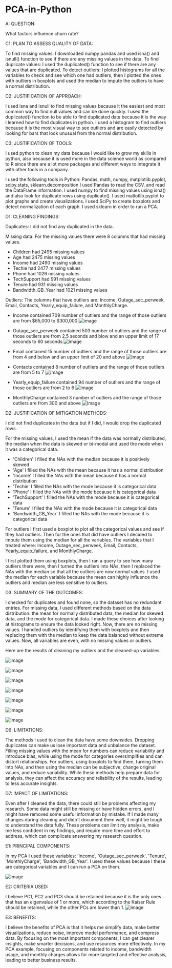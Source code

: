 # PCA-in-Python

A: QUESTION:

What factors influence churn rate?


C1: PLAN TO ASSESS QUALITY OF DATA:


To find missing values: I downloaded numpy pandas and used isna() and isnull() function to see if there are any missing values in the data. 
To find duplicate values: I used the duplicated() function to see if there are any values that are duplicated.
To detect outliers: I plotted histograms for all the variables to check and see which one had outliers, then I plotted the ones with outliers in boxplots and used the median to impute the outliers to have a normal distribution.

C2: JUSTIFICATION OF APPROACH:

I used isna and isnull to find missing values because it the easiest and most common way to find null values and can be done quickly.
I used the duplicated() function to be able to find duplicated data because it is the way I learned how to find duplicates in python.
I used a histogram to find outliers because it is the most visual way to see outliers and are easily detected by looking for bars that look unusual from the normal distribution.

C3: JUSTIFICATION OF TOOLS:

I used python to clean my data because I would like to grow my skills in python, also because it is used more in the data science world as compared to R since there are a lot more packages and different ways to integrate it with other tools in a company. 

I used the following tools in Python: 
Pandas, math, numpy, matplotlib.pyplot, scipy.stats, sklearn.decomposition
I used Pandas to read the CSV, and read the DataFrame information.
I used numpy to find missing values using isna() and also look for duplicate rows using duplicate().
I used matlotlib.pyplot to plot graphs and create visualizations.
I used SciPy to create boxplots and detect normalization of each graph.
I used sklearn in order to run a PCA.


D1: CLEANING FINDINGS:

Duplicates: I did not find any duplicated in the data.

Missing data: For the missing values there were 8 columns that had missing values.
-	Children had 2495 missing values
-	Age had 2475 missing values
-	Income had 2490 missing values
-	Techie had 2477 missing values
-	Phone had 1026 missing values
-	TechSupport had 991 missing values
-	Tenure had 931 missing values
-	Bandwidth_GB_Year had 1021 missing values
 
Outliers: The columns that have outliers are: Income, Outage_sec_perweek, Email, Contacts, Yearly_equip_failure, and MonthlyCharge.


-	Income contained 709 number of outliers and the range of those outliers are from $65,000 to $300,000
 ![image](https://github.com/user-attachments/assets/964016ef-0e4e-429c-bc49-9fd27d98f10c)


-	Outage_sec_perweek contained 503 number of outliers and the range of those outliers are from 2.5 seconds and blow and an upper limit of 17 seconds to 60 seconds
  ![image](https://github.com/user-attachments/assets/a518be00-ea5d-441d-838b-52fdcc17c456)


-	Email contained 15 number of outliers and the range of those outliers are from 4 and below and an upper limit of 20 and above
![image](https://github.com/user-attachments/assets/10197701-8eea-439b-b9ea-2c83b87a2afc)


-	Contacts contained 8 number of outliers and the range of those outliers are from 5 to 7
![image](https://github.com/user-attachments/assets/0acfee36-cc9c-4d40-bde5-57d4a1ed5759)


-	Yearly_equip_failure contained 94 number of outliers and the range of those outliers are from 2 to 6
 ![image](https://github.com/user-attachments/assets/def56c50-b3d9-4e47-9e03-8be870c2dd89)


-	MonthlyCharge contained 3 number of outliers and the range of those outliers are from 300 and above
![image](https://github.com/user-attachments/assets/a04a9110-0793-4104-9f9b-82ca2402e6d2)

 

D2: JUSTIFICATION OF MITIGATION METHODS:

I did not find duplicates in the data but if I did, I would drop the duplicated rows.

For the missing values, I used the mean if the data was normally distributed, the median when the data is skewed or bi-modal and used the mode when it was a categorical data. 

-	'Children' I filled the NAs with the median because it is positively skewed
-	'Age' I filled the NAs with the mean because it has a normal distribution
-	'Income' I filled the NAs with the mean because it has a normal distribution
-	'Techie' I filled the NAs with the mode because it is categorical data 
-	'Phone' I filled the NAs with the mode because it is categorical data
-	'TechSupport' I filled the NAs with the mode because it is categorical data 
-	'Tenure' I filled the NAs with the mode because it is categorical data
-	‘Bandwidth_GB_Year' I filled the NAs with the mode because it is categorical data
  
For outliers I first used a boxplot to plot all the categorical values and see if they had outliers. Then for the ones that did have outliers I decided to impute them using the median for all the variables. 
The variables that I treated where: Income, Outage_sec_perweek, Email, Contacts, Yearly_equip_failure, and MonthlyCharge.

I first plotted them using boxplots, then I ran a query to see how many outliers there were, then I turned the outliers into NAs, then I replaced the NAs with the median so that all the outliers are now normal values. I used the median for each variable because the mean can highly influence the outliers and median are less sensitive to outliers.


D3: SUMMARY OF THE OUTCOMES:            

I checked for duplicates and found none, so the dataset has no redundant entries. For missing data, I used different methods based on the data distribution: the mean for normally distributed data, the median for skewed data, and the mode for categorical data. I made these choices after looking at histograms to ensure the data looked right. Now, there are no missing values. I handled outliers by identifying them with boxplots and then replacing them with the median to keep the data balanced without extreme values. Now, all variables are even, with no missing values or outliers.

Here are the results of cleaning my outliers and the cleaned-up variables:


![image](https://github.com/user-attachments/assets/e75420d2-c151-4264-8135-1c5caecdfa70)

![image](https://github.com/user-attachments/assets/aea98b78-7ef3-4b44-b066-76f0b70dbb2b)

![image](https://github.com/user-attachments/assets/5ca908c7-13ca-41f6-996c-bca698a1d754)

![image](https://github.com/user-attachments/assets/50799f28-4b6c-4eab-9f49-1c1339e82620)

![image](https://github.com/user-attachments/assets/d15a104b-770e-40f2-8f1d-25b4e3c81025)

![image](https://github.com/user-attachments/assets/85f95ca6-11b4-40c6-9914-419a15b2868b)

![image](https://github.com/user-attachments/assets/eda9c4c7-3c7b-4c8d-b87f-b2fa8bcfffa2)


D6: LIMITATIONS:

The methods I used to clean the data have some downsides. Dropping duplicates can make us lose important data and unbalance the dataset. Filling missing values with the mean for numbers can reduce variability and introduce bias, while using the mode for categories oversimplifies and can distort relationships. For outliers, using boxplots to find them, turning them into NAs, and then using the median can be subjective, change original values, and reduce variability. While these methods help prepare data for analysis, they can affect the accuracy and reliability of the results, leading to less accurate insights.

D7: IMPACT OF LIMITATIONS:

Even after I cleaned the data, there could still be problems affecting my research. Some data might still be missing or have hidden errors, and I might have removed some useful information by mistake. If I made many changes during cleaning and didn't document them well, it might be tough to understand the data fully. These problems can limit my analysis, make me less confident in my findings, and require more time and effort to address, which can complicate answering my research question.


E1: PRINCIPAL COMPONENTS:

In my PCA I used these variables: 'Income', 'Outage_sec_perweek', 'Tenure', 'MonthlyCharge', 'Bandwidth_GB_Year'. I used these values because I these are categorical variables and I can run a PCA on them.

![image](https://github.com/user-attachments/assets/212b4d9a-cd2c-434b-83d1-c2c585c9648c)


E2: CRITERIA USED:

I believe PC1, PC2 and PC3 should be retained because it is the only ones that has an eigenvalue of 1 or more, which according to the Kaiser Rule should be retained, while the other PCs are lower than 1. 
![image](https://github.com/user-attachments/assets/d229feba-51f5-4b14-9778-f79f1246d370)

E3: BENEFITS:

I believe the benefits of PCA is that it helps me simplify data, make better visualizations, reduce noise, improve model performance, and compress data. By focusing on the most important components, I can get clearer insights, make smarter decisions, and use resources more effectively. In my PCA example, focusing on components related to income, bandwidth usage, and monthly charges allows for more targeted and effective analysis, leading to better business results.


